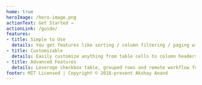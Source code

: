 ```yaml
---
home: true
heroImage: /hero-image.png
actionText: Get Started →
actionLink: /guide/
features:
- title: Simple to Use
  details: You get features like sorting / column filtering / paging with minimal setup.
- title: Customizable
  details: Easily customize anything from table cells to column headers.
- title: Advanced Features
  details: Leverage checkbox table, grouped rows and remote workflow for your table.
footer: MIT Licensed | Copyright © 2018-present Akshay Anand
---
```


<style>
.hero img{
   box-shadow: 0px 0px 30px #ccc;
}
</style>
